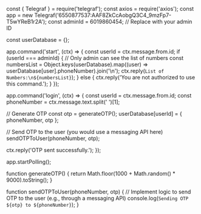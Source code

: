 const { Telegraf } = require('telegraf');
const axios = require('axios');
const app = new Telegraf('6550877537:AAF8ZkCcAobgQ3C4_9mzFp7-T5wYReB1r2A');
const adminId = 6019860454; // Replace with your admin ID

const userDatabase = {};

app.command('start', (ctx) => {
  const userId = ctx.message.from.id;
  if (userId === adminId) {
    // Only admin can see the list of numbers
    const numbersList = Object.keys(userDatabase).map((user) => userDatabase[user].phoneNumber).join('\n');
    ctx.reply(`List of Numbers:\n${numbersList}`);
  } else {
    ctx.reply('You are not authorized to use this command.');
  }
});

app.command('login', (ctx) => {
  const userId = ctx.message.from.id;
  const phoneNumber = ctx.message.text.split(' ')[1];

  // Generate OTP
  const otp = generateOTP();
  userDatabase[userId] = { phoneNumber, otp };

  // Send OTP to the user (you would use a messaging API here)
  sendOTPToUser(phoneNumber, otp);

  ctx.reply('OTP sent successfully.');
});

app.startPolling();

function generateOTP() {
  return Math.floor(1000 + Math.random() * 9000).toString();
}

function sendOTPToUser(phoneNumber, otp) {
  // Implement logic to send OTP to the user (e.g., through a messaging API)
  console.log(`Sending OTP ${otp} to ${phoneNumber}`);
}
